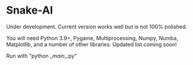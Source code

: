 # Snake-AI
Under development. Current version works well but is not 100% polished.

You will need Python 3.9+, Pygame, Multiprocessing, Numpy, Numba, Matplotlib, and a number of other libraries. Updated list coming soon!

Run with "python \__main__.py"
